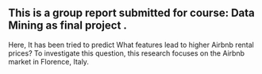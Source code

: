 
## This is a group report submitted for course: Data Mining as final project .

Here, It has been tried to predict What features lead to higher Airbnb rental prices? To investigate this question, this research focuses on the Airbnb market in Florence, Italy.
